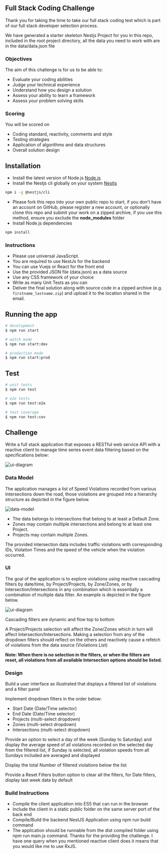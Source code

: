 ## Full Stack Coding Challenge

Thank you for taking the time to take our full stack coding test which  is part of our full stack developer selection process.

We have generated a starter skeleton Nestjs Project for you in this repo, included in the root project directory, all the data you need to work with are in the data/data.json file

### Objectives

The aim of this challenge is for us to be able to: 

* Evaluate your coding abilities
* Judge your technical experience
* Understand how you design a solution
* Assess your ability to learn a framework
* Assess your problem solving skills

### Scoring

You will be scored on

* Coding standard, reactivity, comments and style
* Testing strategies
* Application of algorithms and data structures
* Overall solution design

## Installation

* Install the latest version of Node.js [Node.js](https://nodejs.org)
* Install the Nestjs cli globally on your system [Nestjs](https://docs.nestjs.com/)
```bash
npm i -g @nestjs/cli
```
* Please fork this repo into your own public repo to start, if you don't have an account on GitHub, please register a new account, or optionally clone this repo and submit your work on a zipped archive,
if you use this method, ensure you exclude the **node_modules** folder
* Install Node.js dependencies
```bash
npm install
```

### Instructions

* Please use universal JavaScript.
* You are required to use NestJs for the backend
* You can use Vuejs or React for the front end 
* Use the provided JSON file (data.json) as a data source
* Use any CSS framework of your choice
* Write as many Unit Tests as you can
* Deliver the final solution along with source code in a zipped archive (e.g. ```firstname_lastname.zip```) and upload it to the location shared in the email.

## Running the app

```bash
# development
$ npm run start

# watch mode
$ npm run start:dev

# production mode
$ npm run start:prod
```

## Test

```bash
# unit tests
$ npm run test

# e2e tests
$ npm run test:e2e

# test coverage
$ npm run test:cov
```

## Challenge

Write a full stack application that exposes a RESTful web service API with a reactive client to manage time series event data filtering based on the specifications below:

![ui-diagram](https://user-images.githubusercontent.com/45851461/72795117-8685ef80-3c56-11ea-8829-05db8d4d9495.png)

### Data Model

The application manages a list of Speed Violations recorded from various Intersections down the road, those violations are grouped into a hierarchy structure as depicted in the figure below.

![data-model](https://user-images.githubusercontent.com/45851461/72795188-9f8ea080-3c56-11ea-9822-269ec2b859a7.png)

* The data belongs to intersections that belong to at least a Default Zone.
* Zones may contain multiple intersections and belong to at least one Project.
* Projects may contain multiple Zones.

The provided intersection data includes traffic violations with corresponding IDs, Violation Times and the speed of the vehicle when the violation occurred. 

### UI

The goal of the application is to explore violations using reactive cascading filters by date/time, by Project/Projects, by Zone/Zones, or by Intersection/Intersections in any combination which is essentially a combination of multiple data filter.  An example is depicted in the figure below.

![ui-diagram](https://user-images.githubusercontent.com/45851461/72795117-8685ef80-3c56-11ea-8829-05db8d4d9495.png)

Cascading filters are dynamic and flow top to bottom

A Project/Projects selection will affect the Zone/Zones which in turn will affect Intersection/Intersections.
Making a selection from any of the dropdown filters should reflect on the others and reactively cause a refetch of violations from the data source (Violations List)

**Note: When there is no selection in the filters, or when the filters are reset, all violations from all available Intersection options should be listed.**

### Design

Build a user interface as illustrated that displays a filtered list of violations and a filter panel

Implement dropdown filters in the order below:
* Start Date (Date/Time selector)
* End Date (Date/Time selector)
* Projects (multi-select dropdown)
* Zones (multi-select dropdown)
* Intersections (multi-select dropdown)

Provide an option to select a day of the week (Sunday to Saturday) and display the average speed of all violations recorded on the selected day from the filtered list, if Sunday is selected, all violation speeds from all Sundays included are averaged and displayed

Display the total Number of filtered violations below the list

Provide a Reset Filters button option to clear all the filters, for Date filters, display last week data by default

### Build Instructions

* Compile the client application into ES5 that can run in the browser
* Include the client in a static public folder on the same server port of the back end
* Compile/Build the backend NestJS Application using npm run build command
* The application should be runnable from the dist compiled folder using npm run main.js command.
Thanks for the providing the challenge. I have one query when you mentioned reactive client does it means that you would like me to use RxJS.